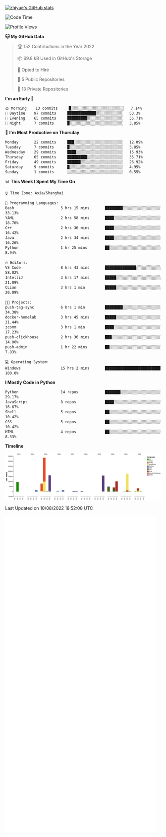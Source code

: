 
[![zhiyue's GitHub stats](https://github-readme-stats.vercel.app/api?username=zhiyue)](https://github.com/anuraghazra/github-readme-stats&&show_icons=true)

<!--START_SECTION:waka-->
![Code Time](http://img.shields.io/badge/Code%20Time-0%20secs-blue)

![Profile Views](http://img.shields.io/badge/Profile%20Views-0-blue)

**🐱 My GitHub Data** 

> 🏆 152 Contributions in the Year 2022
 > 
> 📦 69.8 kB Used in GitHub's Storage 
 > 
> 💼 Opted to Hire
 > 
> 📜 5 Public Repositories 
 > 
> 🔑 13 Private Repositories  
 > 
**I'm an Early 🐤** 

```text
🌞 Morning    13 commits     █░░░░░░░░░░░░░░░░░░░░░░░░   7.14% 
🌆 Daytime    97 commits     █████████████░░░░░░░░░░░░   53.3% 
🌃 Evening    65 commits     █████████░░░░░░░░░░░░░░░░   35.71% 
🌙 Night      7 commits      █░░░░░░░░░░░░░░░░░░░░░░░░   3.85%

```
📅 **I'm Most Productive on Thursday** 

```text
Monday       22 commits     ███░░░░░░░░░░░░░░░░░░░░░░   12.09% 
Tuesday      7 commits      █░░░░░░░░░░░░░░░░░░░░░░░░   3.85% 
Wednesday    29 commits     ████░░░░░░░░░░░░░░░░░░░░░   15.93% 
Thursday     65 commits     █████████░░░░░░░░░░░░░░░░   35.71% 
Friday       49 commits     ██████░░░░░░░░░░░░░░░░░░░   26.92% 
Saturday     9 commits      █░░░░░░░░░░░░░░░░░░░░░░░░   4.95% 
Sunday       1 commits      ░░░░░░░░░░░░░░░░░░░░░░░░░   0.55%

```


📊 **This Week I Spent My Time On** 

```text
⌚︎ Time Zone: Asia/Shanghai

💬 Programming Languages: 
Bash                     5 hrs 15 mins       ████████░░░░░░░░░░░░░░░░░   33.13% 
YAML                     2 hrs 58 mins       ████░░░░░░░░░░░░░░░░░░░░░   18.76% 
C++                      2 hrs 36 mins       ████░░░░░░░░░░░░░░░░░░░░░   16.42% 
Java                     2 hrs 34 mins       ████░░░░░░░░░░░░░░░░░░░░░   16.26% 
Python                   1 hr 25 mins        ██░░░░░░░░░░░░░░░░░░░░░░░   8.94%

🔥 Editors: 
VS Code                  8 hrs 43 mins       ██████████████░░░░░░░░░░░   58.02% 
IntelliJ                 3 hrs 17 mins       █████░░░░░░░░░░░░░░░░░░░░   21.89% 
CLion                    3 hrs 1 min         █████░░░░░░░░░░░░░░░░░░░░   20.09%

🐱‍💻 Projects: 
push-tag-sync            6 hrs 1 min         ████████░░░░░░░░░░░░░░░░░   34.38% 
docker-homelab           3 hrs 45 mins       █████░░░░░░░░░░░░░░░░░░░░   21.44% 
zcomm                    3 hrs 1 min         ████░░░░░░░░░░░░░░░░░░░░░   17.23% 
push-clickhouse          2 hrs 36 mins       ███░░░░░░░░░░░░░░░░░░░░░░   14.86% 
push-admin               1 hr 22 mins        ██░░░░░░░░░░░░░░░░░░░░░░░   7.83%

💻 Operating System: 
Windows                  15 hrs 2 mins       █████████████████████████   100.0%

```

**I Mostly Code in Python** 

```text
Python                   14 repos            ███████░░░░░░░░░░░░░░░░░░   29.17% 
JavaScript               8 repos             ████░░░░░░░░░░░░░░░░░░░░░   16.67% 
Shell                    5 repos             ██░░░░░░░░░░░░░░░░░░░░░░░   10.42% 
CSS                      5 repos             ██░░░░░░░░░░░░░░░░░░░░░░░   10.42% 
HTML                     4 repos             ██░░░░░░░░░░░░░░░░░░░░░░░   8.33%

```


**Timeline**

![Chart not found](https://raw.githubusercontent.com/zhiyue/zhiyue/main/charts/bar_graph.png) 


 Last Updated on 10/08/2022 18:52:08 UTC
<!--END_SECTION:waka-->

<!-- [![Top Langs](https://github-readme-stats.vercel.app/api/top-langs/?username=zhiyue)](https://github.com/anuraghazra/github-readme-stats) -->

![](./github-metrics.svg)

